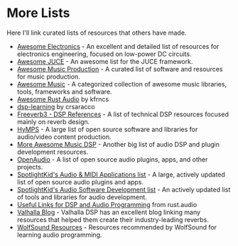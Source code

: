 # More Lists

Here I'll link curated lists of resources that others have made.

- [Awesome Electronics](https://github.com/kitspace/awesome-electronics) - An excellent and detailed list of resources for electronics engineering, focused on low-power DC circuits.
- [Awesome JUCE](https://github.com/sudara/awesome-juce) - An awesome list for the JUCE framework.
- [Awesome Music Production](https://github.com/ad-si/awesome-music-production) - A curated list of software and resources for music production.
- [Awesome Music](https://github.com/noteflakes/awesome-music) - A categorized collection of awesome music libraries, tools, frameworks and software.
- [Awesome Rust Audio](https://github.com/kfrncs/awesome-rust-audio) by kfrncs
- [dsp-learning](https://github.com/crsaracco/dsp-learning) by crsaracco
- [Freeverb3 - DSP References](https://freeverb3vst.osdn.jp/ref.shtml) - A list of technical DSP resources focused mainly on reverb design.
- [HyMPS](https://github.com/forart/HyMPS) - A large list of open source software and libraries for audio/video content production.
- [More Awesome Music DSP](https://github.com/olilarkin/awesome-musicdsp) - Another big list of audio DSP and plugin development resources.
- [OpenAudio](https://github.com/webprofusion/OpenAudio) - A list of open source audio plugins, apps, and other projects.
- [SpotlightKid's Audio & MIDI Applications list](https://github.com/stars/SpotlightKid/lists/audio-midi-applications) - A large, actively updated list of open source audio plugins and apps.
- [SpotlightKid's Audio Software Development list](https://github.com/stars/SpotlightKid/lists/audio-software-development) - An actively updated list of tools and libraries for audio development.
- [Useful Links for DSP and Audio Programming](https://rust.audio/articles/useful-resources/) from rust.audio
- [Valhalla Blog](https://valhalladsp.com/blog/) - Valhalla DSP has an excellent blog linking many resources that helped them create their industry-leading reverbs.
- [WolfSound Resources](https://thewolfsound.com/resources/) - Resources recommended by WolfSound for learning audio programming.
